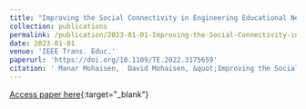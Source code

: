 ```yaml
---
title: "Improving the Social Connectivity in Engineering Educational Networks and Implications"
collection: publications
permalink: /publication/2023-01-01-Improving-the-Social-Connectivity-in-Engineering-Educational-Networks-and-Implications
date: 2023-01-01
venue: 'IEEE Trans. Educ.'
paperurl: 'https://doi.org/10.1109/TE.2022.3175659'
citation: ' Manar Mohaisen,  David Mohaisen, &quot;Improving the Social Connectivity in Engineering Educational Networks and Implications.&quot; IEEE Trans. Educ., 2023.'
---
```

[Access paper here](https://doi.org/10.1109/TE.2022.3175659){:target="_blank"}
